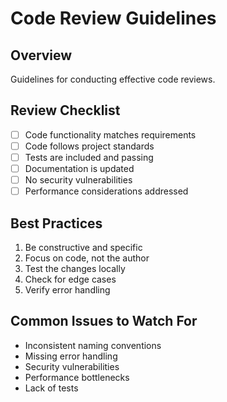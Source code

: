 # Code Review Guidelines

## Overview
Guidelines for conducting effective code reviews.

## Review Checklist
- [ ] Code functionality matches requirements
- [ ] Code follows project standards
- [ ] Tests are included and passing
- [ ] Documentation is updated
- [ ] No security vulnerabilities
- [ ] Performance considerations addressed

## Best Practices
1. Be constructive and specific
2. Focus on code, not the author
3. Test the changes locally
4. Check for edge cases
5. Verify error handling

## Common Issues to Watch For
- Inconsistent naming conventions
- Missing error handling
- Security vulnerabilities
- Performance bottlenecks
- Lack of tests
